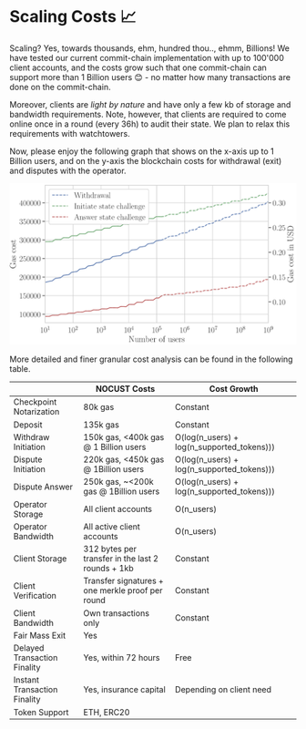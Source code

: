 # Scaling Costs 📈

Scaling? Yes, towards thousands, ehm, hundred thou.., ehmm, Billions! We have tested our current commit-chain implementation with up to 100'000 client accounts, and the costs grow such that one commit-chain can support more than 1 Billion users 😊 - no matter how many transactions are done on the commit-chain.

Moreover, clients are *light by nature* and have only a few kb of storage and bandwidth requirements. Note, however, that clients are required to come online once in a round (every 36h) to audit their state. We plan to relax this requirements with watchtowers.

Now, please enjoy the following graph that shows on the x-axis up to 1 Billion users, and on the y-axis the blockchain costs for withdrawal (exit) and disputes with the operator.

![NOCUST setup](./img/gascosts.png)



More detailed and finer granular cost analysis can be found in the following table.

|                              | NOCUST Costs                                      | Cost Growth                                |
| ---------------------------- | ------------------------------------------------- | ------------------------------------------ |
| Checkpoint Notarization      | 80k gas                                           | Constant                                   |
| Deposit                      | 135k gas                                          | Constant                                   |
| Withdraw Initiation          | 150k gas, <400k gas @ 1 Billion users             | O(log(n_users) + log(n_supported_tokens))) |
| Dispute Initiation           | 220k gas, <450k gas @ 1Billion users              | O(log(n_users) + log(n_supported_tokens))) |
| Dispute Answer               | 250k gas, ~<200k gas @ 1Billion users             | O(log(n_users) + log(n_supported_tokens))) |
| Operator Storage             | All client accounts                               | O(n_users)                                 |
| Operator Bandwidth           | All active client accounts                        | O(n_users)                                 |
| Client Storage               | 312 bytes per transfer in the last 2 rounds + 1kb | Constant                                   |
| Client Verification          | Transfer signatures + one merkle proof per round  | Constant                                   |
| Client Bandwidth             | Own transactions only                             | Constant                                   |
| Fair Mass Exit               | Yes                                               |                                            |
| Delayed Transaction Finality | Yes, within 72 hours                              | Free                                       |
| Instant Transaction Finality | Yes, insurance capital                            | Depending on client need                   |
| Token Support                | ETH, ERC20                                        |                                            |